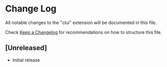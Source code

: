 # Change Log

All notable changes to the "clui" extension will be documented in this file.

Check [Keep a Changelog](http://keepachangelog.com/) for recommendations on how to structure this file.

## [Unreleased]

- Initial release

